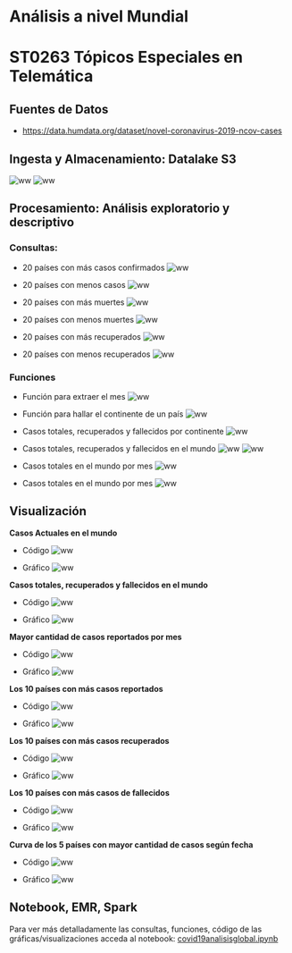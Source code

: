 # Análisis a nivel Mundial
# ST0263 Tópicos Especiales en Telemática


## Fuentes de Datos
* https://data.humdata.org/dataset/novel-coronavirus-2019-ncov-cases

## Ingesta y Almacenamiento: Datalake S3
![ww](images/cs31.png)
![ww](images/cs32.png)

## Procesamiento: Análisis exploratorio y descriptivo

### Consultas:

* 20 países con más casos confirmados
![ww](images/pmc.png)

* 20 países con menos casos
![ww](images/pmec.png)

* 20 países con más muertes
![ww](images/pmm.png)

* 20 países con menos muertes
![ww](images/pmem.png)

* 20 países con más recuperados
![ww](images/pmr.png)

* 20 países con menos recuperados
![ww](images/pmer.png)

### Funciones

* Función para extraer el mes
![ww](images/f1.png)

* Función para hallar el continente de un país
![ww](images/f21.png)

* Casos totales, recuperados y fallecidos por continente
![ww](images/f22.png)

* Casos totales, recuperados y fallecidos en el mundo
![ww](images/consultas.png)
![ww](images/consultas2.png)

* Casos totales en el mundo por mes
![ww](images/mcxm.png)

* Casos totales en el mundo por mes
![ww](images/mcxf.png)

## Visualización 

**Casos Actuales en el mundo**

* Código
![ww](images/c1.png)

* Gráfico
![ww](images/g1.png)

**Casos totales, recuperados y fallecidos en el mundo**

* Código
![ww](images/c2.png)

* Gráfico
![ww](images/g2.png)

**Mayor cantidad de casos reportados por mes**

* Código
![ww](images/c3.png)

* Gráfico
![ww](images/g3.png)

**Los 10 países con más casos reportados**

* Código
![ww](images/c4.png)

* Gráfico
![ww](images/g4.png)

**Los 10 países con más casos recuperados**

* Código
![ww](images/c5.png)

* Gráfico
![ww](images/g5.png)

**Los 10 países con más casos de fallecidos**

* Código
![ww](images/c6.png)

* Gráfico
![ww](images/g6.png)

**Curva de los 5 países con mayor cantidad de casos según fecha**

* Código
![ww](images/c7.png)

* Gráfico
![ww](images/g7.png)

## Notebook, EMR, Spark

Para ver más detalladamente las consultas, funciones, código de las gráficas/visualizaciones acceda al notebook:
[covid19analisisglobal.ipynb](covid19analisisglobal.ipynb)
